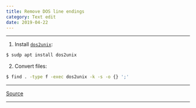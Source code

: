 ```yaml
---
title: Remove DOS line endings
category: Text edit
date: 2019-04-22
---
```


-----

1. Install [`dos2unix`](http://dos2unix.sourceforge.net/):
```bash
$ sudp apt install dos2unix
```

2. Convert files:
```bash
$ find . -type f -exec dos2unix -k -s -o {} ';'
```

-----

[Source](https://stackoverflow.com/a/19284034)

-----